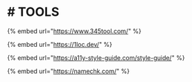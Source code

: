 # \# TOOLS

{% embed url="https://www.345tool.com/" %}

{% embed url="https://1loc.dev/" %}

{% embed url="https://a11y-style-guide.com/style-guide/" %}

{% embed url="https://namechk.com/" %}

